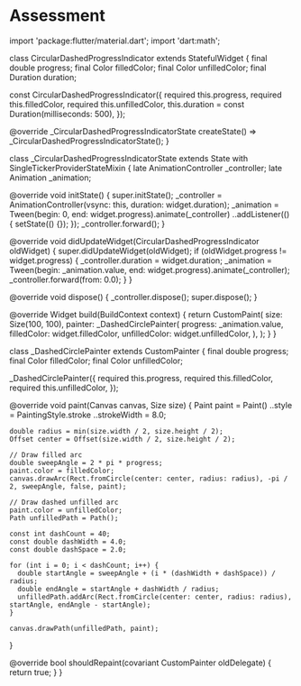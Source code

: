 # Assessment
import 'package:flutter/material.dart';
import 'dart:math';

class CircularDashedProgressIndicator extends StatefulWidget {
  final double progress;
  final Color filledColor;
  final Color unfilledColor;
  final Duration duration;

  const CircularDashedProgressIndicator({
    required this.progress,
    required this.filledColor,
    required this.unfilledColor,
    this.duration = const Duration(milliseconds: 500),
  });

  @override
  _CircularDashedProgressIndicatorState createState() => _CircularDashedProgressIndicatorState();
}

class _CircularDashedProgressIndicatorState extends State<CircularDashedProgressIndicator> with SingleTickerProviderStateMixin {
  late AnimationController _controller;
  late Animation<double> _animation;

  @override
  void initState() {
    super.initState();
    _controller = AnimationController(vsync: this, duration: widget.duration);
    _animation = Tween<double>(begin: 0, end: widget.progress).animate(_controller)
      ..addListener(() {
        setState(() {});
      });
    _controller.forward();
  }

  @override
  void didUpdateWidget(CircularDashedProgressIndicator oldWidget) {
    super.didUpdateWidget(oldWidget);
    if (oldWidget.progress != widget.progress) {
      _controller.duration = widget.duration;
      _animation = Tween<double>(begin: _animation.value, end: widget.progress).animate(_controller);
      _controller.forward(from: 0.0);
    }
  }

  @override
  void dispose() {
    _controller.dispose();
    super.dispose();
  }

  @override
  Widget build(BuildContext context) {
    return CustomPaint(
      size: Size(100, 100),
      painter: _DashedCirclePainter(
        progress: _animation.value,
        filledColor: widget.filledColor,
        unfilledColor: widget.unfilledColor,
      ),
    );
  }
}

class _DashedCirclePainter extends CustomPainter {
  final double progress;
  final Color filledColor;
  final Color unfilledColor;

  _DashedCirclePainter({
    required this.progress,
    required this.filledColor,
    required this.unfilledColor,
  });

  @override
  void paint(Canvas canvas, Size size) {
    Paint paint = Paint()
      ..style = PaintingStyle.stroke
      ..strokeWidth = 8.0;

    double radius = min(size.width / 2, size.height / 2);
    Offset center = Offset(size.width / 2, size.height / 2);

    // Draw filled arc
    double sweepAngle = 2 * pi * progress;
    paint.color = filledColor;
    canvas.drawArc(Rect.fromCircle(center: center, radius: radius), -pi / 2, sweepAngle, false, paint);

    // Draw dashed unfilled arc
    paint.color = unfilledColor;
    Path unfilledPath = Path();

    const int dashCount = 40;
    const double dashWidth = 4.0;
    const double dashSpace = 2.0;

    for (int i = 0; i < dashCount; i++) {
      double startAngle = sweepAngle + (i * (dashWidth + dashSpace)) / radius;
      double endAngle = startAngle + dashWidth / radius;
      unfilledPath.addArc(Rect.fromCircle(center: center, radius: radius), startAngle, endAngle - startAngle);
    }

    canvas.drawPath(unfilledPath, paint);
  }

  @override
  bool shouldRepaint(covariant CustomPainter oldDelegate) {
    return true;
  }
}
